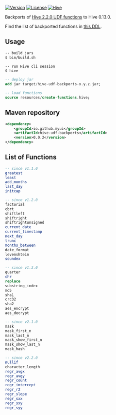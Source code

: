 [![Version](http://img.shields.io/:version-0.0.2-read.svg)](https://oss.sonatype.org/content/repositories/releases/io/github/myui/hive-udf-backports/) [![License](http://img.shields.io/:license-Apache_v2-blue.svg)](https://github.com/apache/incubator-hivemall/blob/master/LICENSE)
[![Hive](https://img.shields.io/badge/hive-v2.2.0-brightgreen.svg)](https://github.com/apache/hive/tree/rel/release-2.2.0/ql/src/java/org/apache/hadoop/hive/ql/udf)

Backports of [Hive 2.2.0 UDF functions](https://cwiki.apache.org/confluence/display/Hive/LanguageManual+UDF) to Hive 0.13.0.

Find the list of backported functions in [this DDL](https://github.com/myui/hive-udf-backports/blob/master/resources/create-functions.hive).

## Usage

```sh
-- build jars
$ bin/build.sh

-- run Hive cli session
$ hive
```

```sql
-- deploy jar
add jar target/hive-udf-backports-x.y.z.jar;

-- load functions
source resources/create-functions.hive;
```

## Maven repository

```xml
<dependency>
    <groupId>io.github.myui</groupId>
    <artifactId>hive-udf-backports</artifactId>
    <version>0.0.2</version>
</dependency>
```

## List of Functions

```sql
-- since v1.1.0
greatest
least
add_months
last_day
initcap

-- since v1.2.0
factorial
cbrt
shiftleft
shiftright
shiftrightunsigned
current_date
current_timestamp
next_day
trunc
months_between
date_format
levenshtein
soundex

-- since v1.3.0
quarter
chr
replace
substring_index
md5
sha1
crc32
sha2
aes_encrypt
aes_decrypt

-- since v2.1.0
mask
mask_first_n
mask_last_n
mask_show_first_n
mask_show_last_n
mask_hash

-- since v2.2.0
nullif
character_length
regr_avgx
regr_avgy
regr_count
regr_intercept
regr_r2
regr_slope
regr_sxx
regr_sxy
regr_syy
```
